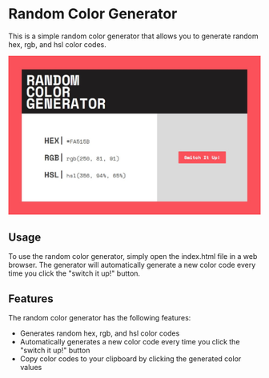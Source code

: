 # Random Color Generator

This is a simple random color generator that allows you to generate random hex, rgb, and hsl color codes.

![Site preview](preview.jpg)

## Usage

To use the random color generator, simply open the index.html file in a web browser. The generator will automatically generate a new color code every time you click the "switch it up!" button.

## Features

The random color generator has the following features:

* Generates random hex, rgb, and hsl color codes
* Automatically generates a new color code every time you click the "switch it up!" button
* Copy color codes to your clipboard by clicking the generated color values
